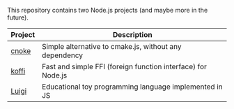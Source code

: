 This repository contains two Node.js projects (and maybe more in the future).

Project                                                     | Description
------------------------------------------------------------|-------------------------------------------------------------
[cnoke](https://github.com/Koromix/luigi/tree/master/cnoke) | Simple alternative to cmake.js, without any dependency
[koffi](https://github.com/Koromix/luigi/tree/master/koffi) | Fast and simple FFI (foreign function interface) for Node.js
[Luigi](https://github.com/Koromix/luigi/tree/master/luigi) | Educational toy programming language implemented in JS
